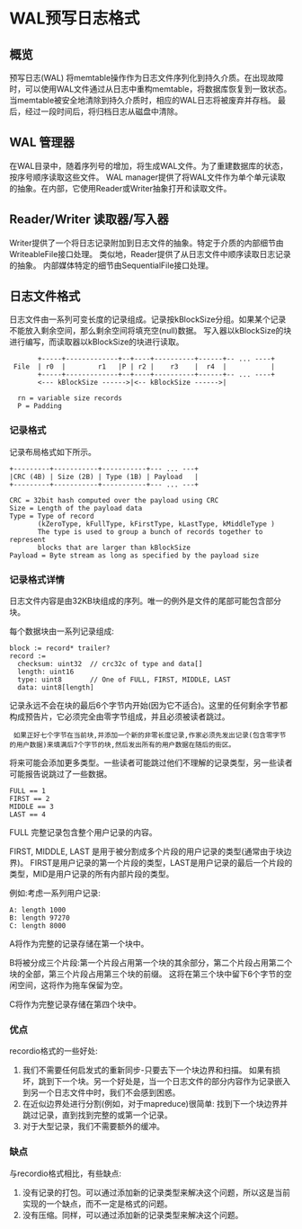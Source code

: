 # WAL预写日志格式

## 概览

预写日志(WAL) 将memtable操作作为日志文件序列化到持久介质。在出现故障时，可以使用WAL文件通过从日志中重构memtable，将数据库恢复到一致状态。
当memtable被安全地清除到持久介质时，相应的WAL日志将被废弃并存档。
最后，经过一段时间后，将归档日志从磁盘中清除。

## WAL 管理器

在WAL目录中，随着序列号的增加，将生成WAL文件。为了重建数据库的状态，按序号顺序读取这些文件。
WAL manager提供了将WAL文件作为单个单元读取的抽象。在内部，它使用Reader或Writer抽象打开和读取文件。

## Reader/Writer 读取器/写入器

Writer提供了一个将日志记录附加到日志文件的抽象。特定于介质的内部细节由WriteableFile接口处理。
类似地，Reader提供了从日志文件中顺序读取日志记录的抽象。
内部媒体特定的细节由SequentialFile接口处理。

## 日志文件格式

日志文件由一系列可变长度的记录组成。记录按kBlockSize分组。如果某个记录不能放入剩余空间，那么剩余空间将填充空(null)数据。
写入器以kBlockSize的块进行编写，而读取器以kBlockSize的块进行读取。

           +-----+-------------+--+----+----------+------+-- ... ----+
     File  | r0  |        r1   |P | r2 |    r3    |  r4  |           |
           +-----+-------------+--+----+----------+------+-- ... ----+
           <--- kBlockSize ------>|<-- kBlockSize ------>|
    
      rn = variable size records
      P = Padding

### 记录格式

记录布局格式如下所示。

    +---------+-----------+-----------+--- ... ---+
    |CRC (4B) | Size (2B) | Type (1B) | Payload   |
    +---------+-----------+-----------+--- ... ---+
    
    CRC = 32bit hash computed over the payload using CRC
    Size = Length of the payload data
    Type = Type of record
           (kZeroType, kFullType, kFirstType, kLastType, kMiddleType )
           The type is used to group a bunch of records together to represent
           blocks that are larger than kBlockSize
    Payload = Byte stream as long as specified by the payload size

### 记录格式详情

日志文件内容是由32KB块组成的序列。唯一的例外是文件的尾部可能包含部分块。

每个数据块由一系列记录组成:

    block := record* trailer?
    record :=
      checksum: uint32	// crc32c of type and data[]
      length: uint16
      type: uint8		// One of FULL, FIRST, MIDDLE, LAST 
      data: uint8[length]
  
记录永远不会在块的最后6个字节内开始(因为它不适合)。这里的任何剩余字节都构成预告片，它必须完全由零字节组成，并且必须被读者跳过。

     如果正好七个字节在当前块,并添加一个新的非零长度记录,作家必须先发出记录(包含零字节的用户数据)来填满后7个字节的块,然后发出所有的用户数据在随后的街区。

将来可能会添加更多类型。一些读者可能跳过他们不理解的记录类型，另一些读者可能报告说跳过了一些数据。

    FULL == 1
    FIRST == 2
    MIDDLE == 3
    LAST == 4

FULL 完整记录包含整个用户记录的内容。

FIRST, MIDDLE, LAST 是用于被分割成多个片段的用户记录的类型(通常由于块边界)。
FIRST是用户记录的第一个片段的类型，LAST是用户记录的最后一个片段的类型，MID是用户记录的所有内部片段的类型。

例如:考虑一系列用户记录:

    A: length 1000
    B: length 97270
    C: length 8000
   
A将作为完整的记录存储在第一个块中。

B将被分成三个片段:第一个片段占用第一个块的其余部分，第二个片段占用第二个块的全部，第三个片段占用第三个块的前缀。
这将在第三个块中留下6个字节的空闲空间，这将作为拖车保留为空。

C将作为完整记录存储在第四个块中。   

### 优点

recordio格式的一些好处:

1. 我们不需要任何启发式的重新同步-只要去下一个块边界和扫描。
   如果有损坏，跳到下一个块。另一个好处是，当一个日志文件的部分内容作为记录嵌入到另一个日志文件中时，我们不会感到困惑。
2. 在近似边界处进行分割(例如，对于mapreduce)很简单: 找到下一个块边界并跳过记录，直到找到完整的或第一个记录。
3. 对于大型记录，我们不需要额外的缓冲。

### 缺点

与recordio格式相比，有些缺点:

1. 没有记录的打包。可以通过添加新的记录类型来解决这个问题，所以这是当前实现的一个缺点，而不一定是格式的问题。
2. 没有压缩。同样，可以通过添加新的记录类型来解决这个问题。


